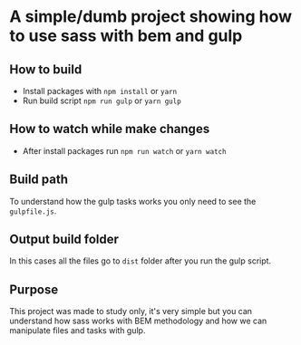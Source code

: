 # A simple/dumb project showing how to use sass with bem and gulp

## How to build
- Install packages with `npm install` or `yarn`  
- Run build script `npm run gulp` or `yarn gulp`

## How to watch while make changes
- After install packages run `npm run watch` or `yarn watch`

## Build path
To understand how the gulp tasks works you only need to see the `gulpfile.js`.  

## Output build folder
In this cases all the files go to `dist` folder after you run the gulp script.  

## Purpose
This project was made to study only, it's very simple but you can understand how sass works with BEM methodology and how we can manipulate files and tasks with gulp.